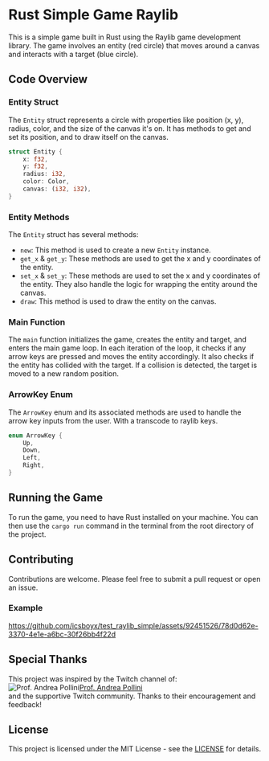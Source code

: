 # Rust Simple Game Raylib

This is a simple game built in Rust using the Raylib game development library. The game involves an entity (red circle) that moves around a canvas and interacts with a target (blue circle).

## Code Overview

### Entity Struct

The `Entity` struct represents a circle with properties like position (x, y), radius, color, and the size of the canvas it's on. It has methods to get and set its position, and to draw itself on the canvas.

```rust
struct Entity {
    x: f32,
    y: f32,
    radius: i32,
    color: Color,
    canvas: (i32, i32),
}
```

### Entity Methods

The `Entity` struct has several methods:

- `new`: This method is used to create a new `Entity` instance.
- `get_x` & `get_y`: These methods are used to get the x and y coordinates of the entity.
- `set_x` & `set_y`: These methods are used to set the x and y coordinates of the entity. They also handle the logic for wrapping the entity around the canvas.
- `draw`: This method is used to draw the entity on the canvas.

### Main Function

The `main` function initializes the game, creates the entity and target, and enters the main game loop. In each iteration of the loop, it checks if any arrow keys are pressed and moves the entity accordingly. It also checks if the entity has collided with the target. If a collision is detected, the target is moved to a new random position.

### ArrowKey Enum

The `ArrowKey` enum and its associated methods are used to handle the arrow key inputs from the user.
With a transcode to raylib keys.

```rust
enum ArrowKey {
    Up,
    Down,
    Left,
    Right,
}
```

## Running the Game

To run the game, you need to have Rust installed on your machine. You can then use the `cargo run` command in the terminal from the root directory of the project.

## Contributing

Contributions are welcome. Please feel free to submit a pull request or open an issue.


### Example


https://github.com/icsboyx/test_raylib_simple/assets/92451526/78d0d62e-3370-4e1e-a6bc-30f26bb4f22d





## Special Thanks

This project was inspired by the Twitch channel of:\
![Prof. Andrea Pollini](https://static-cdn.jtvnw.net/jtv_user_pictures/b4199595-d595-4788-9f04-f4aa370e902a-profile_image-70x70.png)[Prof. Andrea Pollini](https://www.twitch.tv/profandreapollini)\
and  the supportive Twitch community. Thanks to their encouragement and feedback!



## License

This project is licensed under the MIT License - see the [LICENSE](https://www.mit.edu/~amini/LICENSE.md) for details.
